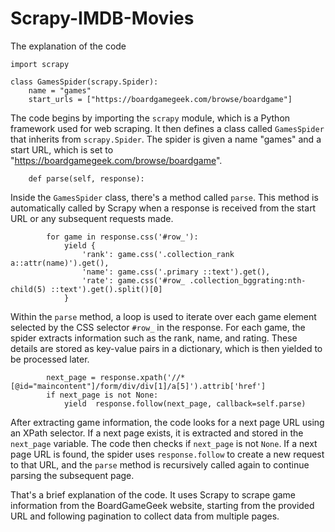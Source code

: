# Scrapy-IMDB-Movies

The explanation of the code

```
import scrapy

class GamesSpider(scrapy.Spider):
    name = "games"
    start_urls = ["https://boardgamegeek.com/browse/boardgame"]
```

The code begins by importing the `scrapy` module, which is a Python framework used for web scraping. 
It then defines a class called `GamesSpider` that inherits from `scrapy.Spider`. 
The spider is given a name "games" and a start URL, which is set to "https://boardgamegeek.com/browse/boardgame".

```
    def parse(self, response):
```

Inside the `GamesSpider` class, there's a method called `parse`. 
This method is automatically called by Scrapy when a response is received from the start URL or any subsequent requests made.

```
        for game in response.css('#row_'):
            yield {
                'rank': game.css('.collection_rank a::attr(name)').get(),
                'name': game.css('.primary ::text').get(),
                'rate': game.css('#row_ .collection_bggrating:nth-child(5) ::text').get().split()[0]
            }
```

Within the `parse` method, a loop is used to iterate over each game element selected by the CSS selector `#row_` in the response. 
For each game, the spider extracts information such as the rank, name, and rating. 
These details are stored as key-value pairs in a dictionary, which is then yielded to be processed later.

```
        next_page = response.xpath('//*[@id="maincontent"]/form/div/div[1]/a[5]').attrib['href']
        if next_page is not None:
            yield  response.follow(next_page, callback=self.parse)
```

After extracting game information, the code looks for a next page URL using an XPath selector. 
If a next page exists, it is extracted and stored in the `next_page` variable. 
The code then checks if `next_page` is not `None`. 
If a next page URL is found, the spider uses `response.follow` to create a new request to that URL, and the `parse` method 
is recursively called again to continue parsing the subsequent page.

That's a brief explanation of the code. It uses Scrapy to scrape game information from the BoardGameGeek website, 
starting from the provided URL and following pagination to collect data from multiple pages.

